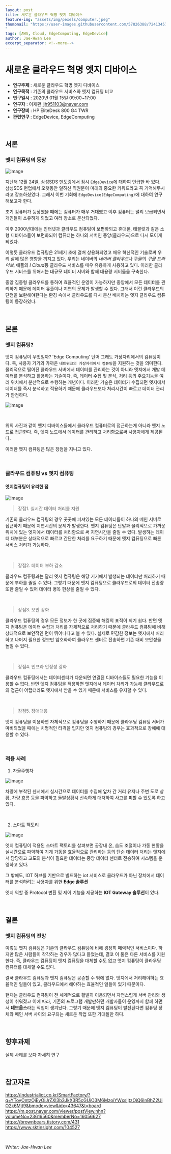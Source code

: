 ```yaml
---
layout: post
title: 새로운 클라우드 혁명 엣지 디바이스
feature-img: "assets/img/pexels/computer.jpeg"
thumbnail: "https://user-images.githubusercontent.com/57826388/72413457-2ead3b80-37b3-11ea-99dd-59de83b31b02.png
"
tags: [AWS, Cloud, EdgeComputing, EdgeDevice]
author: Jae-Hwan Lee
excerpt_separator: <!--more-->
---
```

# 새로운 클라우드 혁명 엣지 디바이스
<!--more-->
* **연구주제** : 새로운 클라우드 혁명 엣지 디바이스
* **연구목적** : 기존의 클라우드 서비스와 엣지 컴퓨팅 비교
* **연구일시** : 2020년 01월 15일 09:00~17:00
* **연구자** : 이재환 <ljh951103@naver.com>
* **연구장비** : HP EliteDesk 800 G4 TWR
* **관련연구** : EdgeDevice, EdgeComputing

<br/>

## 서론

### **엣지 컴퓨팅의 등장**

![image](https://user-images.githubusercontent.com/57826388/72413457-2ead3b80-37b3-11ea-99dd-59de83b31b02.png)

지난해 12월 24일, 삼성SDS 멘토링에서 잠시 `EdgeDevice`에 대하여 언급한 바 있다. 삼성SDS 현업에서 오랫동안 일하신 직원분이 미래의 중요한 키워드라고 꼭 기억해두시라고 강조하셨었다. 그래서 이번 기회에 `EdgeDevice(EdgeComputing)`에 대하여 연구해보고자 한다.

초기 컴퓨터가 등장했을 때에는 컴퓨터가 매우 거대했고 이후 컴퓨터는 널리 보급되면서 개인들이 소유하게 되었고 여러 장소로 분산되었다.

이후 2000년대에는 인터넷과 클라우드 컴퓨팅이 보편화되고 휴대폰, 태블릿과 같은 소형 디바이스들이 보편화되어 컴퓨터는 하나의 서버인 중앙(클라우드)으로 다시 모이게 되었다.

이렇듯 클라우드 컴퓨팅은 21세기 초에 걸쳐 상용화되었고 매우 혁신적인 기술로써 우리 삶에 많은 영향을 끼지고 있다. 우리는 네이버의 *네이버 클라우드*나 구글의 *구글 드라이브*, 애플의 *I Cloud*등 클라우드 서비스를 매우 유용하게 사용하고 있다. 이러한 클라우드 서비스를 위해서는 대규모 데이터 서버와 함께 대용량 서버들을 구축한다.

중앙 집중형 클라우드를 통하여 효율적인 운영이 가능하지만 중앙에서 모든 데이터를 관리하기 때문에 데이터 유출이나 지연의 문제가 발생할 수 있다. 그래서 이런 클라우드의 단점을 보완해야한다는 환경 속에서 클라우드를 다시 분산 배치하는 엣지 클라우드 컴퓨팅이 등장하였다.

<br/>

## 본론

### **엣지 컴퓨팅?**

엣지 컴퓨팅이 무엇일까? 'Edge Computing' 단어 그래도 가장자리에서의 컴퓨팅이다. 즉, 사용자 기기와 가까운 `네트워크의 가장자리에서 컴퓨팅`을 지원하는 것을 의미한다. 물리적으로 떨어진 클라우드 서버에서 데이터를 관리하는 것이 아니라 엣지에서 개발 데이터를 분석하고 활용하는 기술이다. 즉, 데이터 수집 및 분석, 처리 등의 주요기능을 여러 위치에서 분산적으로 수행하는 개념이다. 이러한 기술은 데이터가 수집되면 엣지에서 데이터를 즉시 분석하고 적용하기 때문에 클라우드보다 처리시간이 빠르고 데이터 관리가 안전하다.

![image](https://user-images.githubusercontent.com/57826388/72413954-59e45a80-37b4-11ea-8c7b-2e3554e4c358.png)

<br/>

위의 사진과 같이 엣지 디바이스들에서 클라우드 컴퓨터로의 접근하는게 아니라 엣지 노드로 접근한다. 즉, 엣지 노드에서 데이터를 관리하고 처리함으로써 사용자에게 제공된다.

이러한 엣지 컴퓨팅은 많은 장점을 지니고 있다.

<br/>

### **클라우드 컴퓨팅 vs 엣지 컴퓨팅**

#### **엣지컴퓨팅이 유리한 점**

![image](https://user-images.githubusercontent.com/57826388/72416521-2ad0e780-37ba-11ea-934d-d20da8d6a904.png)

> 장점1. 실시간 데이터 처리를 지원

기존의 클라우드 컴퓨팅의 경우 곳곳에 퍼져있는 모든 데이터들이 하나의 메인 서버로 접근하기 때문에 지연시간의 문제가 발생한다. 엣지 컴퓨팅은 단말과 물리적으로 가까운 위치에 있는 엣지에서 데이터를 처리함으로 써 지연시간을 줄일 수 있다. 발생하는 데이터 대부분은 상대적으로 빠르고 간단한 처리를 요구하기 때문에 엣지 컴퓨팅으로 빠른 서비스 처리가 가능하다.

<br/>

> 장점2. 데이터 부하 감소

클라우드 컴퓨팅과는 달리 엣지 컴퓨팅은 해당 기기에서 발생되는 데이터만 처리하기 때문에 부하를 줄일 수 있다. 그렇기 때문에 엣지 컴퓨팅으로 클라우드로의 데이터 전송량 또한 줄일 수 있어 데이터 병목 현상을 줄일 수 있다.

<br/>

> 장점3. 보안 강화

클라우드 컴퓨팅의 경우 모든 정보가 한 곳에 집중돼 해킹의 표적이 되기 쉽다. 반면 엣지 컴퓨팅은 데이터 수집과 처리를 자체적으로 처리하기 때문에 클라우드 컴퓨팅에 비해 상대적으로 보안적인 면이 뛰어나다고 볼 수 있다. 실제로 민감한 정보는 엣지에서 처리하고 나머지 필요한 정보만 암호화하여 클라우드 센터로 전송하면 기존 대비 보안성을 높일 수 있다.

<br/>

> 장점4. 인프라 안정성 강화

클라우드 컴퓨팅에서는 데이터센터가 다운되면 연결된 디바이스들도 필요한 기능을 이용할 수 없다. 반면 엣지 컴퓨팅을 적용하면 엣지에서 데이터 처리가 가능해 클라우드로의 접근이 어렵더라도 엣지에서 받을 수 있기 때문에 서비스를 유지할 수 있다.

<br/>

> 장점5. 장애대응

엣지 컴퓨팅을 이용하면 자체적으로 컴퓨팅을 수행하기 때문에 클라우딩 컴퓨팅 서버가 마비되었을 때에는 치명적인 타격을 입지만 엣지 컴퓨팅의 경우는 효과적으로 장애에 대응할 수 있다.

<br/>

### **적용 사례**

1. 자율주행차

![image](https://user-images.githubusercontent.com/57826388/72417828-062a3f00-37bd-11ea-9e08-7e5bcb711ca8.png)

차량에 부착된 센서에서 실시간으로 데이터를 수집해 앞차 간 거리 유지나 주변 도로 상황, 차량 흐름 등을 파악하고 돌발상황시 신속하게 대처하여 사고를 피할 수 있도록 하고있다.

<br/>

2. 스마트 팩토리

![image](https://user-images.githubusercontent.com/57826388/72417016-4ab4db00-37bb-11ea-8f90-81de38580152.png)

엣지 컴퓨팅이 적용된 스마트 팩토리를 살펴보면 공장내 온, 습도 조절이나 가동 현황을 실시간으로 파악하여 기계 가동을 효율적으로 관리하는 등의 단순 데이터 처리는 엣지에서 담당하고 고도의 분석이 필요한 데이터는 중앙 데이터 센터로 전송하여 시스템을 운영하고 있다.

그 밖에도, IOT 허브를 기반으로 빌드하는 iot 서비스로 클라우드가 아닌 장치에서 데이터를 분석하려는 사용자를 위한 **Edge 솔루션**

엣지 역할 중 Protocol 변환 및 제어 기능을 제공하는 **IOT Gateway 솔루션**이 있다.

<br/>

## 결론

### **엣지 컴퓨팅의 전망**

이렇듯 엣지 컴퓨팅은 기존의 클라우드 컴퓨팅에 비해 굉장히 매력적인 서비스이다. 하지만 많은 사람들이 착각하는 경우가 많다고 들었는데, 결코 이 둘은 다른 서비스를 지원한다. 즉, 클라우드 컴퓨팅이 엣지 컴퓨팅을 대체할 수도 없고 엣지 컴퓨팅이 클라우딩 컴퓨터를 대체할 수도 없다.

결국 클라우드 컴퓨팅과 엣지 컴퓨팅은 공존할 수 밖에 없다. 엣지에서 처리해야하는 효율적인 일들이 있고, 클라우드에서 해야하는 효율적인 일들이 있기 때문이다.

현재는 클라우드 컴퓨팅이 전 세계적으로 활발히 이용되면서 자연스럽게 서버 관리와 생성이 쉬워졌고 이에 따라, 기존의 프로그램 개발만하던 개발자들이 운영까지 함께 하면서 **데브옵스**라는 직업이 생겨났다. 그렇기 때문에 엣지 컴퓨팅이 발전된다면 컴퓨팅 장체와 메인 서버 사이의 요구되는 새로운 직업 또한 기대될만 하다.

<br/>

## 향후과제

실제 사례를 보다 자세히 연구

<br/>

## 참고자료

<https://industrialiot.co.kr/SmartFactory/?q=YToyOntzOjEyOiJrZXl3b3JkX3R5cGUiO3M6MzoiYWxsIjtzOjQ6InBhZ2UiO2k6Mjt9&bmode=view&idx=43647&t=board>  
<https://m.post.naver.com/viewer/postView.nhn?volumeNo=23616560&memberNo=16056627>  
<https://brownbears.tistory.com/431>  
<https://www.sktinsight.com/104527>  

<br/>

*Writer: Jae-Hwan Lee*